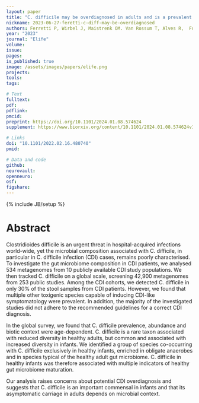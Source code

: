 ```yaml
---
layout: paper
title: "C. difficile may be overdiagnosed in adults and is a prevalent commensal in infants"
nickname: 2023-06-27-feretti-c-diff-may-be-overdiagnosed
authors: Ferretti P, Wirbel J, Maistrenk OM. Van Rossum T, Alves R,  Fullam A, Akanni W, Schudoma C, Schwarz A, Thielemann R, Thomas L, Kandels S, Hercog R, Telzerow A, Letunic I, Kuhn M, Zeller G, Schmidt TSB, Bork P
year: "2023"
journal: "Elife"
volume:
issue:
pages:
is_published: true
image: /assets/images/papers/elife.png
projects:
tools:
tags:

# Text
fulltext:
pdf:
pdflink:
pmcid:
preprint: https://doi.org/10.1101/2024.01.08.574624
supplement: https://www.biorxiv.org/content/10.1101/2024.01.08.574624v1.supplementary-material

# Links
doi: "10.1101/2022.02.16.480740"
pmid:

# Data and code
github:
neurovault:
openneuro:
osf:
figshare:
---
```

{% include JB/setup %}

# Abstract

Clostridioides difficile is an urgent threat in hospital-acquired infections world-wide, yet the microbial composition associated with C. difficile, in particular in C. difficile infection (CDI) cases, remains poorly characterised. To investigate the gut microbiome composition in CDI patients, we analysed 534 metagenomes from 10 publicly available CDI study populations. We then tracked C. difficile on a global scale, screening 42,900 metagenomes from 253 public studies. Among the CDI cohorts, we detected C. difficile in only 30% of the stool samples from CDI patients. However, we found that multiple other toxigenic species capable of inducing CDI-like symptomatology were prevalent. In addition, the majority of the investigated studies did not adhere to the recommended guidelines for a correct CDI diagnosis.

In the global survey, we found that C. difficile prevalence, abundance and biotic context were age-dependent. C. difficile is a rare taxon associated with reduced diversity in healthy adults, but common and associated with increased diversity in infants. We identified a group of species co-occurring with C. difficile exclusively in healthy infants, enriched in obligate anaerobes and in species typical of the healthy adult gut microbiome. C. difficile in healthy infants was therefore associated with multiple indicators of healthy gut microbiome maturation.

Our analysis raises concerns about potential CDI overdiagnosis and suggests that C. difficile is an important commensal in infants and that its asymptomatic carriage in adults depends on microbial context.
